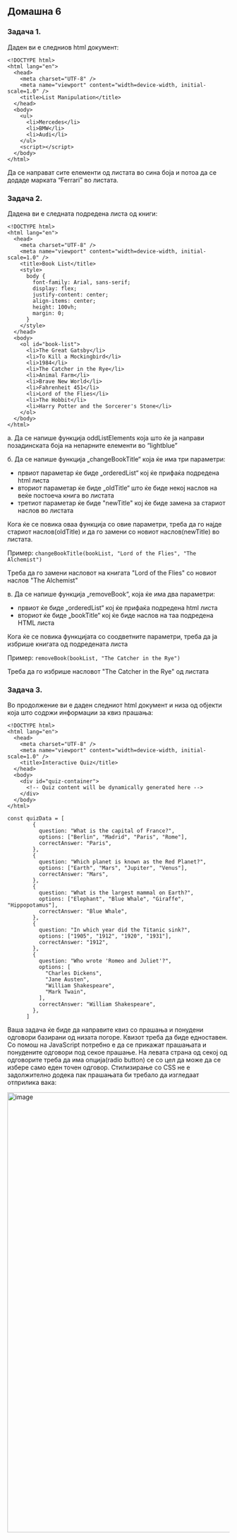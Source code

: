 ## Домашна 6

### Задача 1.

Даден ви е следниов html документ:

```
<!DOCTYPE html>
<html lang="en">
  <head>
    <meta charset="UTF-8" />
    <meta name="viewport" content="width=device-width, initial-scale=1.0" />
    <title>List Manipulation</title>
  </head>
  <body>
    <ul>
      <li>Mercedes</li>
      <li>BMW</li>
      <li>Audi</li>
    </ul>
    <script></script>
  </body>
</html>
```

Да се направат сите елементи од листата во сина боја и потоа да се додаде марката “Ferrari” во листата.

### Задача 2.

Дадена ви е следната подредена листа од книги:

```
<!DOCTYPE html>
<html lang="en">
  <head>
    <meta charset="UTF-8" />
    <meta name="viewport" content="width=device-width, initial-scale=1.0" />
    <title>Book List</title>
    <style>
      body {
        font-family: Arial, sans-serif;
        display: flex;
        justify-content: center;
        align-items: center;
        height: 100vh;
        margin: 0;
      }
    </style>
  </head>
  <body>
    <ol id="book-list">
      <li>The Great Gatsby</li>
      <li>To Kill a Mockingbird</li>
      <li>1984</li>
      <li>The Catcher in the Rye</li>
      <li>Animal Farm</li>
      <li>Brave New World</li>
      <li>Fahrenheit 451</li>
      <li>Lord of the Flies</li>
      <li>The Hobbit</li>
      <li>Harry Potter and the Sorcerer's Stone</li>
    </ol>
  </body>
</html>
```

а. Да се напише функција oddListElements која што ќе ја направи позадинската боја на непарните елементи во “lightblue”

б. Да се напише функција „changeBookTitle“ која ќе има три параметри:

- првиот параметар ќе биде „orderedList“ кој ќе прифаќа подредена html листа
- вториот параметар ќе биде „oldTitle“ што ќе биде некој наслов на веќе постоеча книга во листата
- третиот параметар ќе биде "newTitle" кој ќе биде замена за стариот наслов во листата

Кога ќе се повика оваа функција со овие параметри, треба да го најде стариот наслов(oldTitle) и да го замени со новиот наслов(newTitle) во листата.

Пример:
`changeBookTitle(bookList, "Lord of the Flies", "The Alchemist")`

Tреба да го замени насловот на книгата "Lord of the Flies" со новиот наслов "The Alchemist"

в. Да се напише функција „removeBook“, која ќе има два параметри:

- првиот ќе биде „orderedList“ кој ќе прифаќа подредена html листа
- вториот ќе биде „bookTitle“ кој ќе биде наслов на таа подредена HTML листа

Кога ќе се повика функцијата со соодветните параметри, треба да ја избрише книгата од подредената листа

Пример:
`removeBook(bookList, "The Catcher in the Rye")`

Треба да го избрише насловот "The Catcher in the Rye" од листата

### Задача 3.

Во продолжение ви е даден следниот html документ и низа од објекти која што содржи информации за квиз прашања:

```
<!DOCTYPE html>
<html lang="en">
  <head>
    <meta charset="UTF-8" />
    <meta name="viewport" content="width=device-width, initial-scale=1.0" />
    <title>Interactive Quiz</title>
  </head>
  <body>
    <div id="quiz-container">
      <!-- Quiz content will be dynamically generated here -->
    </div>
  </body>
</html>
```

```
const quizData = [
        {
          question: "What is the capital of France?",
          options: ["Berlin", "Madrid", "Paris", "Rome"],
          correctAnswer: "Paris",
        },
        {
          question: "Which planet is known as the Red Planet?",
          options: ["Earth", "Mars", "Jupiter", "Venus"],
          correctAnswer: "Mars",
        },
        {
          question: "What is the largest mammal on Earth?",
          options: ["Elephant", "Blue Whale", "Giraffe", "Hippopotamus"],
          correctAnswer: "Blue Whale",
        },
        {
          question: "In which year did the Titanic sink?",
          options: ["1905", "1912", "1920", "1931"],
          correctAnswer: "1912",
        },
        {
          question: "Who wrote 'Romeo and Juliet'?",
          options: [
            "Charles Dickens",
            "Jane Austen",
            "William Shakespeare",
            "Mark Twain",
          ],
          correctAnswer: "William Shakespeare",
        },
      ]
```

Ваша задача ќе биде да направите квиз со прашања и понудени одговори базирани од низата погоре. Квизот треба да биде едноставен. Со помош на JavaScript потребно е да се прикажат прашањата и понудените одговори под секое прашање. На левата страна од секој од одговорите треба да има опција(radio button) се со цел да може да се избере само еден точен одговор. Стилизирање со CSS не е задолжително додека пак прашањата би требало да изгледаат отприлика вака:

<img width="995" alt="image" src="https://github.com/user-attachments/assets/da288a53-7823-4642-85a1-6642077c08a1" />

